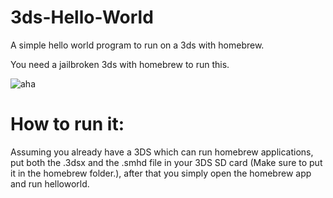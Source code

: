 # 3ds-Hello-World
A simple hello world program to run on a 3ds with homebrew.

You need a jailbroken 3ds with homebrew to run this.

![aha](https://user-images.githubusercontent.com/89216946/178935957-8c222c0d-9d30-41a9-baca-1ee428b01a76.png)

# How to run it:
Assuming you already have a 3DS which can run homebrew applications, put both the .3dsx and the .smhd file in your 3DS SD card (Make sure to put it in the homebrew folder.), after that you simply open the homebrew app and run helloworld.
